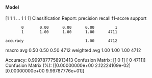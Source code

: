#### Model
[1 1 1 ... 1 1 1]
Classification Report:
              precision    recall  f1-score   support

           0       0.00      0.00      0.00         1
           1       1.00      1.00      1.00      4711

    accuracy                           1.00      4712
   macro avg       0.50      0.50      0.50      4712
weighted avg       1.00      1.00      1.00      4712

Accuracy: 0.9997877758913413
Confusion Matrix:
[[   0    1]
 [   0 4711]]
Confusion Matrix (%):
[[0.00000000e+00 2.12224109e-02]
 [0.00000000e+00 9.99787776e+01]]
